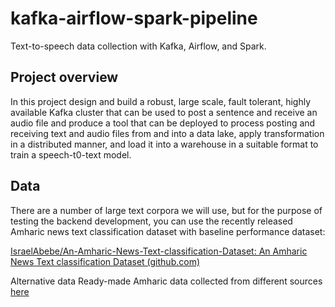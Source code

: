 # kafka-airflow-spark-pipeline
Text-to-speech data collection with Kafka, Airflow, and Spark.

## Project overview

In this project design and build a robust, large scale, fault tolerant, highly available Kafka cluster that can be used to post a sentence and receive an audio file and produce a tool that can be deployed to process posting and receiving text and audio files from and into a data lake, apply transformation in a distributed manner, and load it into a warehouse in a suitable format to train a speech-t0-text model.  

## Data 

There are a number of large text corpora we will use, but for the purpose of testing the backend development, you can use the recently released Amharic news text classification dataset with baseline performance dataset:   

[IsraelAbebe/An-Amharic-News-Text-classification-Dataset: An Amharic News Text classification Dataset (github.com)]([url](https://github.com/IsraelAbebe/An-Amharic-News-Text-classification-Dataset))

Alternative data Ready-made Amharic data collected from different sources  [here](https://github.com/IsraelAbebe/An-Amharic-News-Text-classification-Dataset)
